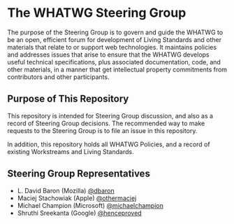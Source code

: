 # The WHATWG Steering Group

The purpose of the Steering Group is to govern and guide the WHATWG to be an open, efficient forum for
development of Living Standards and other materials that relate to or support web technologies.  It maintains policies and 
addresses issues that arise to ensure that the WHATWG develops useful technical specifications, plus associated documentation, 
code, and other materials, in a manner that get intellectual property commitments from contributors and other participants. 

## Purpose of This Repository

This repository is intended for Steering Group discussion, and also as
a record of Steering Group decisions. The recommended way to make
requests to the Steering Group is to file an issue in this repository.

In addition, this repository holds all WHATWG Policies, and a record
of existing Workstreams and Living Standards.

## Steering Group Representatives

* L. David Baron (Mozilla) [@dbaron](https://github.com/dbaron)
* Maciej Stachowiak (Apple) [@othermaciej](https://github.com/othermaciej)
* Michael Champion (Microsoft) [@michaelchampion](https://github.com/michaelchampion)
* Shruthi Sreekanta (Google) [@henceproved](https://github.com/henceproved)
